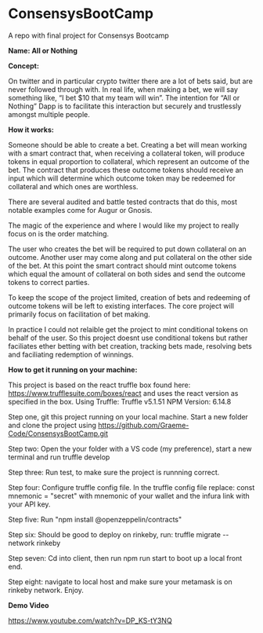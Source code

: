 # ConsensysBootCamp
A repo with final project for Consensys Bootcamp 

**Name: All or Nothing**

**Concept:** 

On twitter and in particular crypto twitter there are a lot of bets said, but are never followed through with. In real life, when making a bet, we will say something like, “I bet $10 that my team will win”. The intention for “All or Nothing” Dapp is to facilitate this interaction but securely and trustlessly amongst multiple people. 

**How it works:**

Someone should be able to create a bet. Creating a bet will mean working with a smart contract that, when receiving a collateral token, will produce tokens in equal proportion to collateral,  which represent an outcome of the bet. The contract that produces these outcome tokens should receive an input which will determine which outcome token may be redeemed for collateral and which ones are worthless. 

There are several audited and battle tested contracts that do this, most notable examples come for Augur or Gnosis. 

The magic of the experience and where I would like my project to really focus on is the order matching. 

The user who creates the bet will be required to put down collateral on an outcome. Another user may come along and put collateral on the other side of the bet. At this point the smart contract should mint outcome tokens which equal the amount of collateral on both sides and send the outcome tokens to correct parties.  

To keep the scope of the project limited, creation of bets and redeeming of outcome tokens will be left to existing interfaces. The core project will primarily focus on facilitation of bet making. 

In practice I could not relaible get the project to mint conditional tokens on behalf of the user. So this project doesnt use conditional tokens but rather faciliates ether betting with bet creation, tracking bets made, resolving bets and faciliating redemption of winnings. 

**How to get it running on your machine:**

This project is based on the react truffle box found here: https://www.trufflesuite.com/boxes/react and uses the react version as specified in the box.
Using Truffle: Truffle v5.1.51
NPM Version: 6.14.8

Step one, git this project running on your local machine. Start a new folder and clone the project using https://github.com/Graeme-Code/ConsensysBootCamp.git

Step two: Open the your folder with a VS code (my preference), start a new terminal and run truffle develop

Step three: Run test, to make sure the project is runnning correct. 

Step four: Configure truffle config file. In the truffle config file replace: const mnemonic = "secret" with mnemonic of your wallet and the infura link with your API key. 

Step five: Run "npm install @openzeppelin/contracts"

Step six: Should be good to deploy on rinkeby, run: truffle migrate --network rinkeby

Step seven: Cd into client, then run npm run start to boot up a local front end. 

Step eight: navigate to local host and make sure your metamask is on rinkeby network. Enjoy. 

**Demo Video**

https://www.youtube.com/watch?v=DP_KS-tY3NQ

